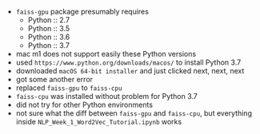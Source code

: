 - `faiss-gpu` package presumably requires
  - Python :: 2.7
  - Python :: 3.5
  - Python :: 3.6
  - Python :: 3.7
- mac m1 does not support easily these Python versions
- used `https://www.python.org/downloads/macos/` to install Python 3.7
- downloaded `macOS 64-bit installer` and just clicked next, next, next
- got some another error
- replaced `faiss-gpu` to `faiss-cpu`
- `faiss-cpu` was installed without problem for  Python 3.7
- did not try for other Python environments
- not sure what the diff between `faiss-gpu` and `faiss-cpu`, but everything inside `NLP_Week_1_Word2Vec_Tutorial.ipynb` works
